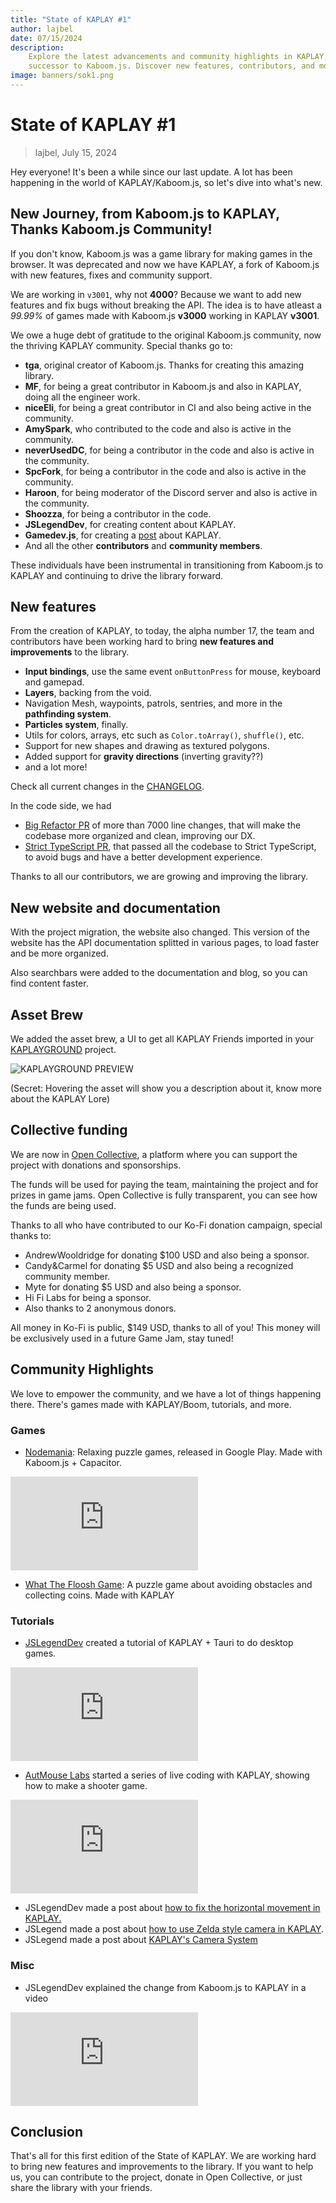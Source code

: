 ```yaml
---
title: "State of KAPLAY #1"
author: lajbel
date: 07/15/2024
description:
    Explore the latest advancements and community highlights in KAPLAY, the
    successor to Kaboom.js. Discover new features, contributors, and more!
image: banners/sok1.png
---
```


# State of KAPLAY #1

> lajbel, July 15, 2024

Hey everyone! It's been a while since our last update. A lot has been happening
in the world of KAPLAY/Kaboom.js, so let's dive into what's new.

## New Journey, from Kaboom.js to KAPLAY, Thanks Kaboom.js Community!

If you don't know, Kaboom.js was a game library for making games in the browser.
It was deprecated and now we have KAPLAY, a fork of Kaboom.js with new features,
fixes and community support.

We are working in `v3001`, why not **4000**? Because we want to add new features
and fix bugs without breaking the API. The idea is to have atleast a _99.99%_ of
games made with Kaboom.js **v3000** working in KAPLAY **v3001**.

We owe a huge debt of gratitude to the original Kaboom.js community, now the
thriving KAPLAY community. Special thanks go to:

- **tga**, original creator of Kaboom.js. Thanks for creating this amazing
  library.
- **MF**, for being a great contributor in Kaboom.js and also in KAPLAY, doing
  all the engineer work.
- **niceEli**, for being a great contributor in CI and also being active in the
  community.
- **AmySpark**, who contributed to the code and also is active in the community.
- **neverUsedDC**, for being a contributor in the code and also is active in the
  community.
- **SpcFork**, for being a contributor in the code and also is active in the
  community.
- **Haroon**, for being moderator of the Discord server and also is active in
  the community.
- **Shoozza**, for being a contributor in the code.
- **JSLegendDev**, for creating content about KAPLAY.
- **Gamedev.js**, for creating a [post](https://gamedevjs.com/tools/kaplay/)
  about KAPLAY.
- And all the other **contributors** and **community members**.

These individuals have been instrumental in transitioning from Kaboom.js to
KAPLAY and continuing to drive the library forward.

## New features

From the creation of KAPLAY, to today, the alpha number 17, the team and
contributors have been working hard to bring **new features and improvements**
to the library.

- **Input bindings**, use the same event `onButtonPress` for mouse, keyboard and
  gamepad.
- **Layers**, backing from the void.
- Navigation Mesh, waypoints, patrols, sentries, and more in the **pathfinding
  system**.
- **Particles system**, finally.
- Utils for colors, arrays, etc such as `Color.toArray()`, `shuffle()`, etc.
- Support for new shapes and drawing as textured polygons.
- Added support for **gravity directions** (inverting gravity??)
- and a lot more!

Check all current changes in the [CHANGELOG](/changelog).

In the code side, we had

- [Big Refactor PR](https://github.com/kaplayjs/kaplay/pull/258) of more than
  7000 line changes, that will make the codebase more organized and clean,
  improving our DX.
- [Strict TypeScript PR](https://github.com/kaplayjs/kaplay/pull/232), that
  passed all the codebase to Strict TypeScript, to avoid bugs and have a better
  development experience.

Thanks to all our contributors, we are growing and improving the library.

## New website and documentation

With the project migration, the website also changed. This version of the
website has the API documentation splitted in various pages, to load faster and
be more organized.

Also searchbars were added to the documentation and blog, so you can find
content faster.

## Asset Brew

We added the asset brew, a UI to get all KAPLAY Friends imported in your
[KAPLAYGROUND](https://play.kaplayjs.com) project.

![KAPLAYGROUND PREVIEW](./assets/image.png)

(Secret: Hovering the asset will show you a description about it, know more
about the KAPLAY Lore)

## Collective funding

We are now in [Open Collective](https://opencollective.com/kaplay), a platform
where you can support the project with donations and sponsorships.

The funds will be used for paying the team, maintaining the project and for
prizes in game jams. Open Collective is fully transparent, you can see how the
funds are being used.

Thanks to all who have contributed to our Ko-Fi donation campaign, special
thanks to:

- AndrewWooldridge for donating $100 USD and also being a sponsor.
- Candy&Carmel for donating $5 USD and also being a recognized community member.
- Myte for donating $5 USD and also being a sponsor.
- Hi Fi Labs for being a sponsor.
- Also thanks to 2 anonymous donors.

All money in Ko-Fi is public, $149 USD, thanks to all of you! This money will be
exclusively used in a future Game Jam, stay tuned!

## Community Highlights

We love to empower the community, and we have a lot of things happening there.
There's games made with KAPLAY/Boom, tutorials, and more.

### Games

- [Nodemania](https://play.google.com/store/apps/details?id=pl.solutech.nodemania1):
  Relaxing puzzle games, released in Google Play. Made with Kaboom.js +
  Capacitor.

<iframe src="https://www.youtube.com/embed/m636OQnV-wY?si=d3TuX99_YZJAnWUS" title="YouTube video player" frameborder="0" allow="accelerometer; autoplay; clipboard-write; encrypted-media; gyroscope; picture-in-picture; web-share" referrerpolicy="strict-origin-when-cross-origin" allowfullscreen></iframe>

- [What The Floosh Game](https://igorwastaken.itch.io/wtfl-game): A puzzle game
  about avoiding obstacles and collecting coins. Made with KAPLAY

### Tutorials

- [JSLegendDev](https://www.youtube.com/@JSLegendDev) created a tutorial of
  KAPLAY + Tauri to do desktop games.

<iframe  src="https://www.youtube.com/embed/mbljv1EkrRQ?si=pocHEU0JBpPE8kFQ" title="YouTube video player" frameborder="0" allow="accelerometer; autoplay; clipboard-write; encrypted-media; gyroscope; picture-in-picture; web-share" referrerpolicy="strict-origin-when-cross-origin" allowfullscreen></iframe>

- [AutMouse Labs](https://www.youtube.com/@AutMouseLabs) started a series of
  live coding with KAPLAY, showing how to make a shooter game.

<iframe src="https://www.youtube.com/embed/rGV5Kd1zrcc?si=d2HaTWKtr61Qhv28" title="YouTube video player" frameborder="0" allow="accelerometer; autoplay; clipboard-write; encrypted-media; gyroscope; picture-in-picture; web-share" referrerpolicy="strict-origin-when-cross-origin" allowfullscreen></iframe>

- JSLegendDev made a post about
  [how to fix the horizontal movement in KAPLAY.](https://open.substack.com/pub/jslegenddev/p/how-to-fix-diagonal-movement-in-2d?utm_campaign=post&utm_medium=web)
- JSLegend made a post about
  [how to use Zelda style camera in KAPLAY](https://substack.com/home/post/p-146000454).
- JSLegend made a post about
  [KAPLAY's Camera System](https://substack.com/home/post/p-145935418)

### Misc

- JSLegendDev explained the change from Kaboom.js to KAPLAY in a video

<iframe src="https://www.youtube.com/embed/EBbcsu9OrgE?si=oLeArOXbx3huOEUH" title="YouTube video player" frameborder="0" allow="accelerometer; autoplay; clipboard-write; encrypted-media; gyroscope; picture-in-picture; web-share" referrerpolicy="strict-origin-when-cross-origin" allowfullscreen></iframe>

## Conclusion

That's all for this first edition of the State of KAPLAY. We are working hard to
bring new features and improvements to the library. If you want to help us, you
can contribute to the project, donate in Open Collective, or just share the
library with your friends.
